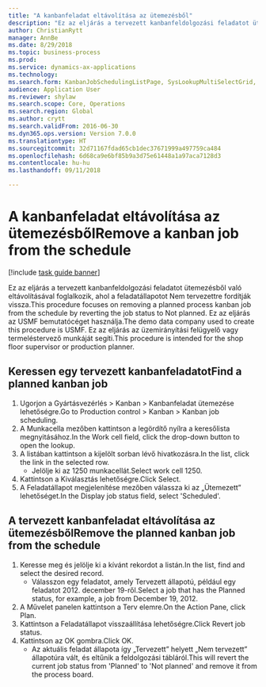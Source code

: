 ```yaml
--- 
title: "A kanbanfeladat eltávolítása az ütemezésből"
description: "Ez az eljárás a tervezett kanbanfeldolgozási feladatot ütemezésből való eltávolításával foglalkozik, ahol a feladatállapotot Nem tervezettre fordítják vissza."
author: ChristianRytt
manager: AnnBe
ms.date: 8/29/2018
ms.topic: business-process
ms.prod: 
ms.service: dynamics-ax-applications
ms.technology: 
ms.search.form: KanbanJobSchedulingListPage, SysLookupMultiSelectGrid, KanbanJobStatusUpdate
audience: Application User
ms.reviewer: shylaw
ms.search.scope: Core, Operations
ms.search.region: Global
ms.author: crytt
ms.search.validFrom: 2016-06-30
ms.dyn365.ops.version: Version 7.0.0
ms.translationtype: HT
ms.sourcegitcommit: 32d71167fdad65cb1dec37671999a497759ca484
ms.openlocfilehash: 6d68ca9e6bf85b9a3d75e61448a1a97aca7128d3
ms.contentlocale: hu-hu
ms.lasthandoff: 09/11/2018

---
```

# <a name="remove-a-kanban-job-from-the-schedule"></a><span data-ttu-id="e3b8e-103">A kanbanfeladat eltávolítása az ütemezésből</span><span class="sxs-lookup"><span data-stu-id="e3b8e-103">Remove a kanban job from the schedule</span></span>

[!include [task guide banner](../../includes/task-guide-banner.md)]

<span data-ttu-id="e3b8e-104">Ez az eljárás a tervezett kanbanfeldolgozási feladatot ütemezésből való eltávolításával foglalkozik, ahol a feladatállapotot Nem tervezettre fordítják vissza.</span><span class="sxs-lookup"><span data-stu-id="e3b8e-104">This procedure focuses on removing a planned process kanban job from the schedule by reverting the job status to Not planned.</span></span> <span data-ttu-id="e3b8e-105">Ez az eljárás az USMF bemutatócéget használja.</span><span class="sxs-lookup"><span data-stu-id="e3b8e-105">The demo data company used to create this procedure is USMF.</span></span> <span data-ttu-id="e3b8e-106">Ez az eljárás az üzemirányítási felügyelő vagy termeléstervező munkáját segíti.</span><span class="sxs-lookup"><span data-stu-id="e3b8e-106">This procedure is intended for the shop floor supervisor or production planner.</span></span>


## <a name="find-a-planned-kanban-job"></a><span data-ttu-id="e3b8e-107">Keressen egy tervezett kanbanfeladatot</span><span class="sxs-lookup"><span data-stu-id="e3b8e-107">Find a planned kanban job</span></span>
1. <span data-ttu-id="e3b8e-108">Ugorjon a Gyártásvezérlés > Kanban > Kanbanfeladat ütemezése lehetőségre.</span><span class="sxs-lookup"><span data-stu-id="e3b8e-108">Go to Production control > Kanban > Kanban job scheduling.</span></span>
2. <span data-ttu-id="e3b8e-109">A Munkacella mezőben kattintson a legördítő nyílra a keresőlista megnyitásához.</span><span class="sxs-lookup"><span data-stu-id="e3b8e-109">In the Work cell field, click the drop-down button to open the lookup.</span></span>
3. <span data-ttu-id="e3b8e-110">A listában kattintson a kijelölt sorban lévő hivatkozásra.</span><span class="sxs-lookup"><span data-stu-id="e3b8e-110">In the list, click the link in the selected row.</span></span>
    * <span data-ttu-id="e3b8e-111">Jelölje ki az 1250 munkacellát.</span><span class="sxs-lookup"><span data-stu-id="e3b8e-111">Select work cell 1250.</span></span>  
4. <span data-ttu-id="e3b8e-112">Kattintson a Kiválasztás lehetőségre.</span><span class="sxs-lookup"><span data-stu-id="e3b8e-112">Click Select.</span></span>
5. <span data-ttu-id="e3b8e-113">A Feladatállapot megjelenítése mezőben válassza ki az „Ütemezett” lehetőséget.</span><span class="sxs-lookup"><span data-stu-id="e3b8e-113">In the Display job status field, select 'Scheduled'.</span></span>

## <a name="remove-the-planned-kanban-job-from-the-schedule"></a><span data-ttu-id="e3b8e-114">A tervezett kanbanfeladat eltávolítása az ütemezésből</span><span class="sxs-lookup"><span data-stu-id="e3b8e-114">Remove the planned kanban job from the schedule</span></span>
1. <span data-ttu-id="e3b8e-115">Keresse meg és jelölje ki a kívánt rekordot a listán.</span><span class="sxs-lookup"><span data-stu-id="e3b8e-115">In the list, find and select the desired record.</span></span>
    * <span data-ttu-id="e3b8e-116">Válasszon egy feladatot, amely Tervezett állapotú, például egy feladatot 2012. december 19-ről.</span><span class="sxs-lookup"><span data-stu-id="e3b8e-116">Select a job that has the Planned status, for example, a job from December 19, 2012.</span></span>  
2. <span data-ttu-id="e3b8e-117">A Művelet panelen kattintson a Terv elemre.</span><span class="sxs-lookup"><span data-stu-id="e3b8e-117">On the Action Pane, click Plan.</span></span>
3. <span data-ttu-id="e3b8e-118">Kattintson a Feladatállapot visszaállítása lehetőségre.</span><span class="sxs-lookup"><span data-stu-id="e3b8e-118">Click Revert job status.</span></span>
4. <span data-ttu-id="e3b8e-119">Kattintson az OK gombra.</span><span class="sxs-lookup"><span data-stu-id="e3b8e-119">Click OK.</span></span>
    * <span data-ttu-id="e3b8e-120">Az aktuális feladat állapota így „Tervezett” helyett „Nem tervezett” állapotúra vált, és eltűnik a feldolgozási tábláról.</span><span class="sxs-lookup"><span data-stu-id="e3b8e-120">This will revert the current job status from 'Planned' to 'Not planned' and remove it from the process board.</span></span>   


